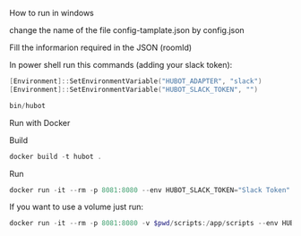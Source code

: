 How to run in windows 

change the name of the file config-tamplate.json by config.json

Fill the informarion required in the JSON (roomId)

In power shell run this commands (adding your slack token):

```powershell
[Environment]::SetEnvironmentVariable("HUBOT_ADAPTER", "slack")
[Environment]::SetEnvironmentVariable("HUBOT_SLACK_TOKEN", "")

bin/hubot
```

Run with Docker 

Build
```powershell
docker build -t hubot .
```

Run
```powershell
docker run -it --rm -p 8081:8080 --env HUBOT_SLACK_TOKEN="Slack Token" hubot
```

If you want to use a volume just run:
```powershell
docker run -it --rm -p 8081:8080 -v $pwd/scripts:/app/scripts --env HUBOT_SLACK_TOKEN="Slack Token" hubot
```